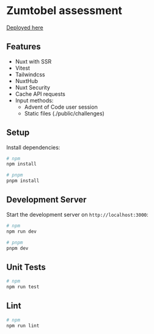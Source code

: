 # Zumtobel assessment

[Deployed here](https://zumtobel-assessment.nuxt.dev/)

## Features
- Nuxt with SSR
- Vitest
- Tailwindcss
- NuxtHub
- Nuxt Security
- Cache API requests
- Input methods: 
  - Advent of Code user session 
  - Static files (./public/challenges)

## Setup

Install dependencies:

```bash
# npm
npm install

# pnpm
pnpm install
```

## Development Server

Start the development server on `http://localhost:3000`:

```bash
# npm
npm run dev

# pnpm
pnpm dev
```
## Unit Tests

```bash
# npm
npm run test
```

## Lint

```bash
# npm
npm run lint
```